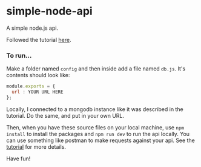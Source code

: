 # simple-node-api
A simple node.js api.

Followed the tutorial [here](https://medium.freecodecamp.org/building-a-simple-node-js-api-in-under-30-minutes-a07ea9e390d2).

### To run...

Make a folder named ```config``` and then inside add a file named ```db.js```. It's contents should look like:

```javascript
module.exports = {
  url : YOUR URL HERE
};
```

Locally, I connected to a mongodb instance like it was described in the tutorial. Do the same, and put in your own URL.

Then, when you have these source files on your local machine, use ```npm install``` to install the packages and ```npm run dev``` to run the api locally. You can use something like postman to make requests against your api. See the [tutorial](https://medium.freecodecamp.org/building-a-simple-node-js-api-in-under-30-minutes-a07ea9e390d2) for more details.

Have fun!
